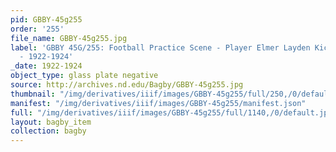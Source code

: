 ```yaml
---
pid: GBBY-45g255
order: '255'
file_name: GBBY-45g255.jpg
label: 'GBBY 45G/255: Football Practice Scene - Player Elmer Layden Kicking a ball
  - 1922-1924'
_date: 1922-1924
object_type: glass plate negative
source: http://archives.nd.edu/Bagby/GBBY-45g255.jpg
thumbnail: "/img/derivatives/iiif/images/GBBY-45g255/full/250,/0/default.jpg"
manifest: "/img/derivatives/iiif/images/GBBY-45g255/manifest.json"
full: "/img/derivatives/iiif/images/GBBY-45g255/full/1140,/0/default.jpg"
layout: bagby_item
collection: bagby
---
```

